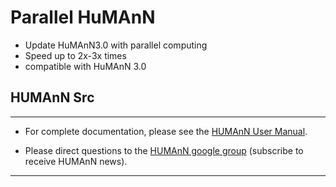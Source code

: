 # Parallel HuMAnN #
- Update HuMAnN3.0 with parallel computing
- Speed up to 2x-3x times
- compatible with HuMAnN 3.0 


## HUMAnN Src ##

----

 * For complete documentation, please see the [HUMAnN User Manual](http://huttenhower.sph.harvard.edu/humann/manual).

 * Please direct questions to the [HUMAnN google group](https://groups.google.com/forum/#!forum/humann-users) (subscribe to receive HUMAnN news).
----
